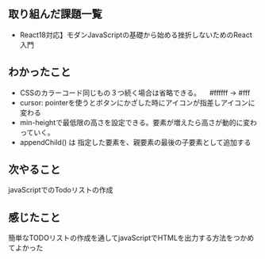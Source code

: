 ## 取り組んだ課題一覧
  - React18対応】モダンJavaScriptの基礎から始める挫折しないためのReact入門
## わかったこと
- CSSのカラーコード同じもの３つ続く場合は省略できる。
　#ffffff → #fff
- cursor: pointerを使うとボタンにかざした時にアイコンが指差しアイコンに変わる
- min-heightで最低限の高さを設定できる。要素が増えたら高さが動的に変わっていく。
- appendChild() は 指定した要素を、親要素の最後の子要素として追加する
## 次やること
javaScriptでのTodoリストの作成
  
## 感じたこと
簡単なTODOリストの作成を通してjavaScriptでHTMLを出力する方法をつかめてよかった
